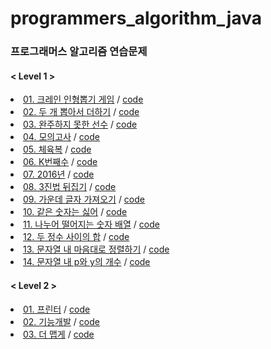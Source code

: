 # programmers_algorithm_java

### 프로그래머스 알고리즘 연습문제

#### < Level 1 >

<li><a href="https://programmers.co.kr/learn/courses/30/lessons/64061?language=java" rel="nofollow">01. 크레인 인형뽑기 게임</a> / <a href="https://github.com/DongJinJeong/programmers_algorithm_java/blob/main/Level_1/Q_64061.java" rel="nofollow">code</a></li>
<li><a href="https://programmers.co.kr/learn/courses/30/lessons/68644" rel="nofollow">02. 두 개 뽑아서 더하기</a> / <a href="https://github.com/DongJinJeong/programmers_algorithm_java/blob/main/Level_1/Q_68644.java" rel="nofollow">code</a></li>
<li><a href="https://programmers.co.kr/learn/courses/30/lessons/42576?language=java" rel="nofollow">03. 완주하지 못한 선수</a> / <a href="https://github.com/DongJinJeong/programmers_algorithm_java/blob/main/Level_1/Q_42576.java" rel="nofollow">code</a></li>
<li><a href="https://programmers.co.kr/learn/courses/30/lessons/42840?language=java" rel="nofollow">04. 모의고사</a> / <a href="https://github.com/DongJinJeong/programmers_algorithm_java/blob/main/Level_1/Q_42840.java" rel="nofollow">code</a></li>
<li><a href="https://programmers.co.kr/learn/courses/30/lessons/42862?language=java" rel="nofollow">05. 체육복</a> / <a href="https://github.com/DongJinJeong/programmers_algorithm_java/blob/main/Level_1/Q_42862.java" rel="nofollow">code</a></li>
<li><a href="https://programmers.co.kr/learn/courses/30/lessons/42748?language=java" rel="nofollow">06. K번째수</a> / <a href="https://github.com/DongJinJeong/programmers_algorithm_java/blob/main/Level_1/Q_42748.java" rel="nofollow">code</a></li>
<li><a href="https://programmers.co.kr/learn/courses/30/lessons/12901?language=java" rel="nofollow">07. 2016년</a> / <a href="https://github.com/DongJinJeong/programmers_algorithm_java/blob/main/Level_1/Q_12901.java" rel="nofollow">code</a></li>
<li><a href="https://programmers.co.kr/learn/courses/30/lessons/68935?language=java" rel="nofollow">08. 3진법 뒤집기</a> / <a href="https://github.com/DongJinJeong/programmers_algorithm_java/blob/main/Level_1/Q_68935.java" rel="nofollow">code</a></li>
<li><a href="https://programmers.co.kr/learn/courses/30/lessons/12903?language=java" rel="nofollow">09. 가운데 글자 가져오기</a> / <a href="https://github.com/DongJinJeong/programmers_algorithm_java/blob/main/Level_1/Q_12903.java" rel="nofollow">code</a></li>
<li><a href="https://programmers.co.kr/learn/courses/30/lessons/12906?language=java" rel="nofollow">10. 같은 숫자는 싫어</a> / <a href="https://github.com/DongJinJeong/programmers_algorithm_java/blob/main/Level_1/Q_12906.java" rel="nofollow">code</a></li>
<li><a href="https://programmers.co.kr/learn/courses/30/lessons/12910?language=java" rel="nofollow">11. 나누어 떨어지는 숫자 배열</a> / <a href="https://github.com/DongJinJeong/programmers_algorithm_java/blob/main/Level_1/Q_12910.java" rel="nofollow">code</a></li>
<li><a href="https://programmers.co.kr/learn/courses/30/lessons/12912?language=java" rel="nofollow">12. 두 정수 사이의 합</a> / <a href="https://github.com/DongJinJeong/programmers_algorithm_java/blob/main/Level_1/Q_12912.java" rel="nofollow">code</a></li>
<li><a href="https://programmers.co.kr/learn/courses/30/lessons/12915?language=java" rel="nofollow">13. 문자열 내 마음대로 정렬하기</a> / <a href="https://github.com/DongJinJeong/programmers_algorithm_java/blob/main/Level_1/Q_12915.java" rel="nofollow">code</a></li>
<li><a href="https://programmers.co.kr/learn/courses/30/lessons/12916?language=java" rel="nofollow">14. 문자열 내 p와 y의 개수</a> / <a href="https://github.com/DongJinJeong/programmers_algorithm_java/blob/main/Level_1/Q_12916.java" rel="nofollow">code</a></li>

#### < Level 2 >
<li><a href="https://programmers.co.kr/learn/courses/30/lessons/42587" rel="nofollow">01. 프린터</a> / <a href="https://github.com/DongJinJeong/programmers_algorithm_java/blob/main/Level_2/Q_42587.java" rel="nofollow">code</a></li>
<li><a href="https://programmers.co.kr/learn/courses/30/lessons/42586" rel="nofollow">02. 기능개발</a> / <a href="https://github.com/DongJinJeong/programmers_algorithm_java/blob/main/Level_2/Q_42586.java" rel="nofollow">code</a></li>
<li><a href="https://programmers.co.kr/learn/courses/30/lessons/42626" rel="nofollow">03. 더 맵게</a> / <a href="https://github.com/DongJinJeong/programmers_algorithm_java/blob/main/Level_2/Q_42626.java" rel="nofollow">code</a></li>